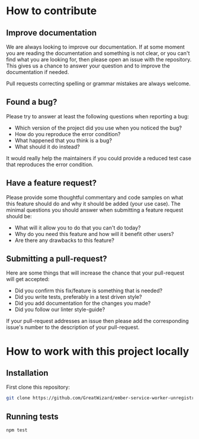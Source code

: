 # How to contribute

## Improve documentation

We are always looking to improve our documentation. If at some moment you are
reading the documentation and something is not clear, or you can't find what you
are looking for, then please open an issue with the repository. This gives us a
chance to answer your question and to improve the documentation if needed.

Pull requests correcting spelling or grammar mistakes are always welcome.

## Found a bug?

Please try to answer at least the following questions when reporting a bug:

* Which version of the project did you use when you noticed the bug?
* How do you reproduce the error condition?
* What happened that you think is a bug?
* What should it do instead?

It would really help the maintainers if you could provide a reduced test case
that reproduces the error condition.

## Have a feature request?

Please provide some thoughtful commentary and code samples on what this feature
should do and why it should be added (your use case). The minimal questions you
should answer when submitting a feature request should be:

* What will it allow you to do that you can't do today?
* Why do you need this feature and how will it benefit other users?
* Are there any drawbacks to this feature?

## Submitting a pull-request?

Here are some things that will increase the chance that your pull-request will
get accepted:

* Did you confirm this fix/feature is something that is needed?
* Did you write tests, preferably in a test driven style?
* Did you add documentation for the changes you made?
* Did you follow our linter style-guide?

If your pull-request addresses an issue then please add the corresponding
issue's number to the description of your pull-request.

# How to work with this project locally

## Installation

First clone this repository:

```sh
git clone https://github.com/GreatWizard/ember-service-worker-unregistration.git
```

<!-- Add further details on how to install the project here -->

## Running tests

<!-- Tell the user how to run the tests of your project -->

```sh
npm test
```
